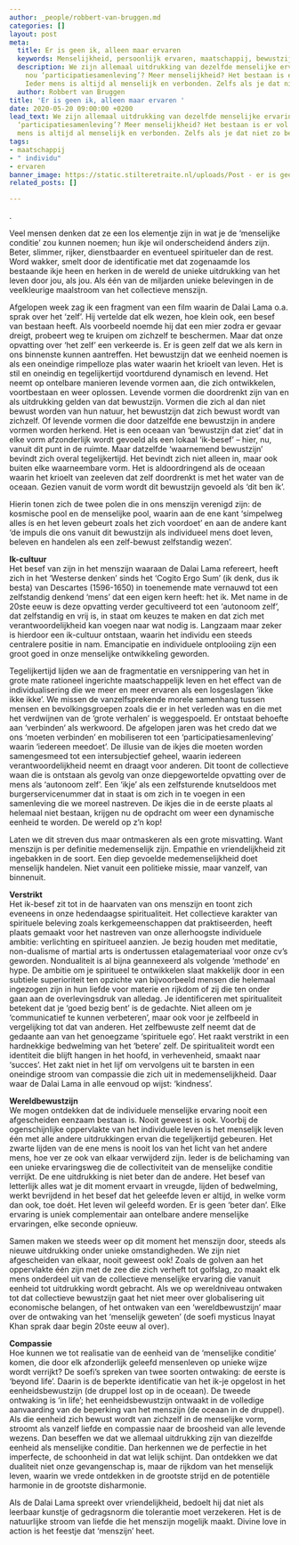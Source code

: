 ```yaml
---
author: _people/robbert-van-bruggen.md
categories: []
layout: post
meta:
  title: Er is geen ik, alleen maar ervaren
  keywords: Menselijkheid, persoonlijk ervaren, maatschappij, bewustzijn
  description: We zijn allemaal uitdrukking van dezelfde menselijke ervaring. Wat
    nou ‘participatiesamenleving’? Meer menselijkheid? Het bestaan is er vol van.
    Ieder mens is altijd al menselijk en verbonden. Zelfs als je dat niet zo beleeft.
  author: Robbert van Bruggen
title: 'Er is geen ik, alleen maar ervaren '
date: 2020-05-20 09:00:00 +0200
lead_text: We zijn allemaal uitdrukking van dezelfde menselijke ervaring. Wat nou
  ‘participatiesamenleving’? Meer menselijkheid? Het bestaan is er vol van. Ieder
  mens is altijd al menselijk en verbonden. Zelfs als je dat niet zo beleeft.
tags:
- maatschappij
- " individu"
- ervaren
banner_image: https://static.stilteretraite.nl/uploads/Post - er is geen IK.jpg
related_posts: []

---
```

.

Veel mensen denken dat ze een los elementje zijn in wat je de ‘menselijke conditie’ zou kunnen noemen; hun ikje wil onderscheidend ánders zijn. Beter, slimmer, rijker, dienstbaarder en eventueel spiritueler dan de rest. Word wakker, smelt door de identificatie met dat zogenaamde los bestaande ikje heen en herken in de wereld de unieke uitdrukking van het leven door jou, als jou. Als één van de miljarden unieke belevingen in de veelkleurige maalstroom van het collectieve menszijn.

Afgelopen week zag ik een fragment van een film waarin de Dalai Lama o.a. sprak over het ‘zelf’. Hij vertelde dat elk wezen, hoe klein ook, een besef van bestaan heeft. Als voorbeeld noemde hij dat een mier zodra er gevaar dreigt, probeert weg te kruipen om zichzelf te beschermen. Maar dat onze opvatting over ‘het zelf’ een verkeerde is. Er is geen zelf dat we als kern in ons binnenste kunnen aantreffen. Het bewustzijn dat we eenheid noemen is als een oneindige rimpelloze plas water waarin het krioelt van leven. Het is stil en oneindig en tegelijkertijd voortdurend dynamisch en levend. Het neemt op ontelbare manieren levende vormen aan, die zich ontwikkelen, voortbestaan en weer oplossen. Levende vormen die doordrenkt zijn van en als uitdrukking gelden van dat bewustzijn. Vormen die zich al dan niet bewust worden van hun natuur, het bewustzijn dat zich bewust wordt van zichzelf. Of levende vormen die door datzelfde ene bewustzijn in andere vormen worden herkend. Het is een oceaan van ‘bewustzijn dat ziet’ dat in elke vorm afzonderlijk wordt gevoeld als een lokaal ‘ik-besef’ – hier, nu, vanuit dit punt in de ruimte. Maar datzelfde ‘waarnemend bewustzijn’ bevindt zich overal tegelijkertijd. Het bevindt zich niet alleen in, maar ook buiten elke waarneembare vorm. Het is aldoordringend als de oceaan waarin het krioelt van zeeleven dat zelf doordrenkt is met het water van de oceaan. Gezien vanuit de vorm wordt dit bewustzijn gevoeld als ‘dit ben ik’.

Hierin tonen zich de twee polen die in ons menszijn verenigd zijn: de kosmische pool en de menselijke pool, waarin aan de ene kant ‘simpelweg alles ís en het leven gebeurt zoals het zich voordoet’ en aan de andere kant ‘de impuls die ons vanuit dit bewustzijn als individueel mens doet leven, beleven en handelen als een zelf-bewust zelfstandig wezen’.

  
**Ik-cultuur**  
Het besef van zijn in het menszijn waaraan de Dalai Lama refereert, heeft zich in het ‘Westerse denken’ sinds het ‘Cogito Ergo Sum’ (ik denk, dus ik besta) van Descartes (1596-1650) in toenemende mate vernauwd tot een zelfstandig denkend ‘mens’ dat een eigen kern heeft: het ik. Met name in de 20ste eeuw is deze opvatting verder gecultiveerd tot een ‘autonoom zelf’, dat zelfstandig en vrij is, in staat om keuzes te maken en dat zich met verantwoordelijkheid kan voegen naar wat nodig is. Langzaam maar zeker is hierdoor een ik-cultuur ontstaan, waarin het individu een steeds centralere positie in nam. Emancipatie en individuele ontplooiing zijn een groot goed in onze menselijke ontwikkeling geworden.   
  
Tegelijkertijd lijden we aan de fragmentatie en versnippering van het in grote mate rationeel ingerichte maatschappelijk leven en het effect van de individualisering die we meer en meer ervaren als een losgeslagen ‘ikke ikke ikke’. We missen de vanzelfsprekende morele samenhang tussen mensen en bevolkingsgroepen zoals die er in het verleden was en die met het verdwijnen van de ‘grote verhalen’ is weggespoeld. Er ontstaat behoefte aan ‘verbinden‘ als werkwoord. De afgelopen jaren was het credo dat we ons ‘moeten verbinden’ en mobiliseren tot een ‘participatiesamenleving’ waarin ‘iedereen meedoet’. De illusie van de ikjes die moeten worden samengesmeed tot een intersubjectief geheel, waarin iedereen verantwoordelijkheid neemt en draagt voor anderen. Dit toont de collectieve waan die is ontstaan als gevolg van onze diepgewortelde opvatting over de mens als ‘autonoom zelf’. Een ‘ikje’ als een zelfsturende knutseldoos met burgerservicenummer dat in staat is om zich in te voegen in een samenleving die we moreel nastreven. De ikjes die in de eerste plaats al helemaal niet bestaan, krijgen nu de opdracht om weer een dynamische eenheid te worden. De wereld op z’n kop!

Laten we dit streven dus maar ontmaskeren als een grote misvatting. Want menszijn is per definitie medemenselijk zijn. Empathie en vriendelijkheid zit ingebakken in de soort. Een diep gevoelde medemenselijkheid doet menselijk handelen. Niet vanuit een politieke missie, maar vanzelf, van binnenuit.

**Verstrikt**  
Het ik-besef zit tot in de haarvaten van ons menszijn en toont zich eveneens in onze hedendaagse spiritualiteit. Het collectieve karakter van spirituele beleving zoals kerkgemeenschappen dat praktiseerden, heeft plaats gemaakt voor het nastreven van onze allerhoogste individuele ambitie: verlichting en spiritueel aanzien. Je bezig houden met meditatie, non-dualisme of martial arts is ondertussen etalagemateriaal voor onze cv’s geworden. Nondualiteit is al bijna geannexeerd als volgende ‘methode’ en hype. De ambitie om je spiritueel te ontwikkelen slaat makkelijk door in een subtiele superioriteit ten opzichte van bijvoorbeeld mensen die helemaal ingezogen zijn in hun liefde voor materie en rijkdom of zij die ten onder gaan aan de overlevingsdruk van alledag. Je identificeren met spiritualiteit betekent dat je ‘goed bezig bent’ is de gedachte. Niet alleen om je ‘communicatief te kunnen verbeteren’, maar ook voor je zelfbeeld in vergelijking tot dat van anderen. Het zelfbewuste zelf neemt dat de gedaante aan van het genoegzame ‘spirituele ego’. Het raakt verstrikt in een hardnekkige bedwelming van het ‘betere’ zelf. De spiritualiteit wordt een identiteit die blijft hangen in het hoofd, in verhevenheid, smaakt naar ‘succes’. Het zakt niet in het lijf om vervolgens uit te barsten in een oneindige stroom van compassie die zich uit in medemenselijkheid. Daar waar de Dalai Lama in alle eenvoud op wijst: ‘kindness’.

**Wereldbewustzijn**  
We mogen ontdekken dat de individuele menselijke ervaring nooit een afgescheiden eenzaam bestaan is. Nooit geweest is ook. Voorbij de ogenschijnlijke oppervlakte van het individuele leven is het menselijk leven één met alle andere uitdrukkingen ervan die tegelijkertijd gebeuren. Het zwarte lijden van de ene mens is nooit los van het licht van het andere mens, hoe ver ze ook van elkaar verwijderd zijn. Ieder is de belichaming van een unieke ervaringsweg die de collectiviteit van de menselijke conditie verrijkt. De ene uitdrukking is niet beter dan de andere. Het besef van letterlijk alles wat je dit moment ervaart in vreugde, lijden of bedwelming, werkt bevrijdend in het besef dat het geleefde leven er altijd, in welke vorm dan ook, toe doét. Het leven wil geleefd worden. Er is geen ‘beter dan’. Elke ervaring is uniek complementair aan ontelbare andere menselijke ervaringen, elke seconde opnieuw.

Samen maken we steeds weer op dit moment het menszijn door, steeds als nieuwe uitdrukking onder unieke omstandigheden. We zijn niet afgescheiden van elkaar, nooit geweest ook! Zoals de golven aan het oppervlakte één zijn met de zee die zich verheft tot golfslag, zo maakt elk mens onderdeel uit van de collectieve menselijke ervaring die vanuit eenheid tot uitdrukking wordt gebracht. Als we op wereldniveau ontwaken tot dat collectieve bewustzijn gaat het niet meer over globalisering uit economische belangen, of het ontwaken van een ‘wereldbewustzijn’ maar over de ontwaking van het ‘menselijk geweten’ (de soefi mysticus Inayat Khan sprak daar begin 20ste eeuw al over).

**Compassie**  
Hoe kunnen we tot realisatie van de eenheid van de ‘menselijke conditie’ komen, die door elk afzonderlijk geleefd mensenleven op unieke wijze wordt verrijkt? De soefi’s spreken van twee soorten ontwaking: de eerste is ‘beyond life’. Daarin is de beperkte identificatie van het ik-je opgelost in het eenheidsbewustzijn (de druppel lost op in de oceaan). De tweede ontwaking is ‘in life’; het eenheidsbewustzijn ontwaakt in de volledige aanvaarding van de beperking van het menszijn (de oceaan in de druppel). Als die eenheid zich bewust wordt van zichzelf in de menselijke vorm, stroomt als vanzelf liefde en compassie naar de broosheid van alle levende wezens. Dan beseffen we dat we allemaal uitdrukking zijn van diezelfde eenheid als menselijke conditie. Dan herkennen we de perfectie in het imperfecte, de schoonheid in dat wat lelijk schijnt. Dan ontdekken we dat dualiteit niet onze gevangenschap is, maar de rijkdom van het menselijk leven, waarin we vrede ontdekken in de grootste strijd en de potentiële harmonie in de grootste disharmonie.

Als de Dalai Lama spreekt over vriendelijkheid, bedoelt hij dat niet als leerbaar kunstje of gedragsnorm die tolerantie moet verzekeren. Het is de natuurlijke stroom van liefde die het menszijn mogelijk maakt. Divine love in action is het feestje dat ‘menszijn’ heet.
